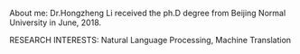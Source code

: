 About me:
Dr.Hongzheng Li received the ph.D degree from Beijing Normal University in June, 2018.

RESEARCH INTERESTS:
Natural Language Processing, Machine Translation
